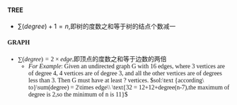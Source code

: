 
#### TREE
- $\sum (degree) +1 = n$,<font face =Kaiti>即树的度数之和等于树的结点个数减一


#### GRAPH

- $\sum(degree) = 2\times edge$,<font face= Kaiti>即顶点的度数之和等于边数的两倍</font>
    * $For\ Example$:
    $\text {Given\ an\ undirected\ graph\ G\ with\ 16\ edges, where\ 3\ vertices\ are\ of\ degree\ 4, 4\ vertices\ are\ of\ degree\ 3, and\ all\ the\ other\ vertices\ are\ of\ degrees\ less\ than\ 3. Then\ G\ must\ have\ at\ least\ ?\ vertices.}$
    $sol:\text {according\ to}\sum(degree) = 2\times edge\\ \text{32 = 12+12+degree(n-7),the maximum of degree is 2,so the minimum of n is 11}$


<script type="text/javascript" async
  src="https://cdnjs.cloudflare.com/ajax/libs/mathjax/2.7.7/MathJax.js?config=TeX-MML-AM_CHTML">
</script>
<script type="text/x-mathjax-config">
MathJax.Hub.Config({
  tex2jax: {inlineMath: [['$','$'], ['\\(','\\)']]}
});
</script>